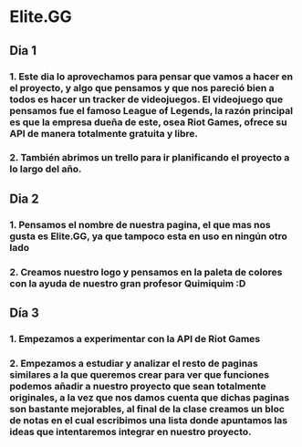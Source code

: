 # Elite.GG<center>
## Dia 1
### 1. Este dia lo aprovechamos para pensar que vamos a hacer en el proyecto, y algo que pensamos y que nos pareció bien a todos es hacer un tracker de videojuegos. El videojuego que pensamos fue el famoso League of Legends, la razón principal es que la empresa dueña de este, osea Riot Games, ofrece su API de manera totalmente gratuita y libre.
### 2. También abrimos un trello para ir planificando el proyecto a lo largo del año.
## Dia 2
### 1. Pensamos el nombre de nuestra pagina, el que mas nos gusta es Elite.GG, ya que tampoco esta en uso en ningún otro lado
### 2. Creamos nuestro logo y pensamos en la paleta de colores con la ayuda de nuestro gran profesor Quimiquim :D
## Día 3
### 1. Empezamos a experimentar con la API de Riot Games 
### 2. Empezamos a estudiar y analizar el resto de paginas similares a la que queremos crear para ver que funciones podemos añadir a nuestro proyecto que sean totalmente originales, a la vez que nos damos cuenta que dichas paginas son bastante mejorables, al final de la clase creamos un bloc de notas en el cual escribimos una lista donde apuntamos las ideas que intentaremos integrar en nuestro proyecto.
